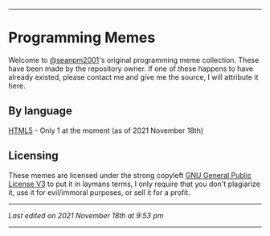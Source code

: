
***

# Programming Memes

Welcome to [@seanpm2001](https://github.com/seanpm2001/)'s original programming meme collection. These have been made by the repository owner. If one of these happens to have already existed, please contact me and give me the source, I will attribute it here.

## By language

[HTML5](/FunStuff/ProgrammingMemes/HTML5/) - Only 1 at the moment (as of 2021 November 18th)

## Licensing

These memes are licensed under the strong copyleft [GNU General Public License V3](/LICENSE.txt) to put it in laymans terms, I only require that you don't plagiarize it, use it for evil/immoral purposes, or sell it for a profit.

***

<em>Last edited on 2021 November 18th at 9:53 pm</em>

***
